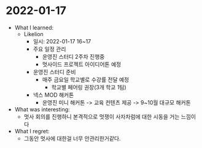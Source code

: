 # 2022-01-17

- What I learned: 
  - Likelion
    - 일시: 2022-01-17 16~17
    - 주요 일정 관리
      - 운영진 스터디 2주차 진행중
      - 멋사이드 프로젝트 아이디어톤 예정
    - 운영진 스터디 준비
      - 매주 금요일 학교별로 수강률 전달 예정
        - 학교별 페어링 권장(3개 학교 1팀)
    - 넥스 MOD 해커톤
      - 운영진 미니 해커톤 -> 교육 컨텐츠 제공 -> 9~10월 대규모 해커톤
- What was interesting: 
  - 멋사 회의를 진행하니 본격적으로 멋쟁이 사자차럼에 대한 시동을 거는 느낌이다
- What I regret: 
  - 그동안 멋사에 대한걸 너무 안관리한거같다.